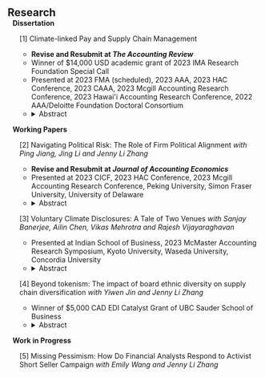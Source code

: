  
<h2 id="research" style="margin: 2px 0px 0px;"> <br> 
<br> Research</h2>
 <h4 style="margin:0 10px 0;"  >Dissertation</h4>

<div>
  <ul>  <div class="title"> [1] Climate-linked Pay and Supply Chain Management  </div>
  <ul>
   <li>  <strong> Revise and Resubmit at <em>The Accounting Review </em></strong> <br></li>
     <li>   Winner of $14,000 USD academic grant of 2023 IMA Research Foundation Special Call <br></li>
     <li>   Presented at 2023 FMA (scheduled), 2023 AAA, 2023 HAC Conference, 2023 CAAA, 2023 Mcgill Accounting Research Conference, 2023 Hawai'i Accounting Research Conference, 2022 AAA/Deloitte Foundation Doctoral Consortium</li>
   <li>   <details>
  <summary>Abstract</summary>
This study documents a positive and significant association between a firm’s use of climate-linked metrics in executive pay and its outsourced emissions to the supply chain. Using a sample of 870 listed U.S. firms, I find that firms with better internal corporate governance, better financial performance, and lower growth opportunities are more likely to use climate-linked pay. Such pay schemes are followed by an increase in upstream suppliers’ emissions, and a decrease in firms’ direct emissions. This effect is more pronounced among firms with greater climate pressure, greater bargaining power over suppliers, and lower external monitoring. To explore potential mechanisms, I show that firms with climate-linked pay facilitate emissions outsourcing by initiating (terminating) fewer (more) contracts with suppliers from regions with higher emissions costs. Overall, my findings highlight the potential impact of climate-linked metrics in executive compensation on the supply chain.

</details></li>
  </ul>
 </ul>
</div>

<h4 style="margin:0 10px 0;" >Working Papers</h4>
 
<div>
  <ul>   <div class="title"> [2] Navigating Political Risk: The Role of Firm Political Alignment <em> with Ping Jiang, Jing Li and Jenny Li Zhang </em> </div>
 <ul>
     <li>  <strong> Revise and Resubmit at <em>Journal of Accounting Economics</em> </strong> <br></li>
     <li>  Presented at 2023 CICF, 2023 HAC Conference, 2023 Mcgill Accounting Research Conference, Peking University, Simon Fraser University, University of Delaware</li>
  <li><details>
  <summary>Abstract</summary>
We examine the determinants and consequences of an important but understudied strategy in managing political risks—firm political alignment (FPA). Using a GPT large language model, we measure FPA as the extent to which firms align their actions with government agendas as presented in annual reports. We argue that FPA increases firm legitimacy in the eyes of the government, thus mitigating political risks. We leverage two political events in China to test our hypotheses. First, as the anti-corruption campaign that started in 2012 and spread across different provinces over time serves as a staggered shock that reduces the effectiveness of political ties, we find that firms respond by increasing their FPA. Second, we find that the announcement of the common prosperity policy in August 2021 sharply increases policy uncertainty for non-SOEs. However, the extent of FPA largely mitigates the negative market reaction. Overall, our evidence suggests that firms resort to FPA as a means of mitigating political risk when the efficacy of political ties is weakened, and FPA is an effective corporate strategy for buffering against political risk.  

</details></li>
  </ul>
   </ul>
</div>


<div>
   <ul>  <div class="title"> [3] Voluntary Climate Disclosures: A Tale of Two Venues <em> with Sanjay Banerjee, Ailin Chen, Vikas
Mehrotra and Rajesh Vijayaraghavan </em> </div>
 <ul>
     <li>  Presented at Indian School of Business, 2023 McMaster Accounting Research Symposium, Kyoto University, Waseda University, Concordia University</li>
    <li><details>
  <summary>Abstract</summary>


</details></li>
  </ul>
    </ul>
</div>
 
 
<div>
   <ul>  <div class="title"> [4] Beyond tokenism: The impact of board ethnic diversity on supply chain diversification <em> with Yiwen Jin and Jenny Li Zhang </em> </div>
 <ul>
     <li>  Winner of $5,000 CAD EDI Catalyst Grant of UBC Sauder School of Business</li>
  <li><details>
  <summary>Abstract</summary>
We examine whether and how board ethnic diversity shapes the supply chain structure of firms. Leveraging a California bill as an exogenous shock, we show that greater board ethnic diversity leads to a more diversified supply chain. Such diversification is primarily driven by greater information accessibility to the supply chain and heightened risk aversion. We find that firms with ethnically diverse boards seek suppliers from similar cultural origins and achieve more efficient inventory performance. Additionally, the associations between board ethnic diversity and supply chain diversification are more pronounced in firms with inferior supplier information and elevated supply chain risks.
   
</details></li>

  </ul>
    </ul>
</div>

  


<h4 style="margin:0 10px 0;" >Work in Progress</h4>
 
<div>
  <ul>   <div class="title"> [5] Missing Pessimism: How Do Financial Analysts Respond to Activist Short Seller Campaign <em> with Emily Wang and Jenny Li Zhang </em> </div>
   </ul>
</div>

